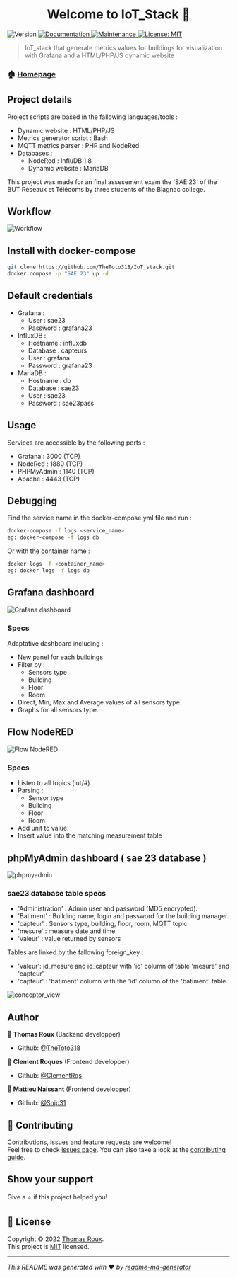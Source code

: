 <h1 align="center">Welcome to IoT_Stack 👋</h1>
<p>
  <img alt="Version" src="https://img.shields.io/badge/version-1.0.0-blue.svg?cacheSeconds=2592000" />
  <a href="https://github.com/TheToto318/IoT_stack/blob/main/README.md" target="_blank">
    <img alt="Documentation" src="https://img.shields.io/badge/documentation-yes-brightgreen.svg" />
  </a>
  <a href="https://github.com/TheToto318/IoT_stack/graphs/commit-activity" target="_blank">
    <img alt="Maintenance" src="https://img.shields.io/badge/Maintained%3F-yes-green.svg" />
  </a>
  <a href="https://github.com/TheToto318/IoT_stack/blob/main/LICENSE" target="_blank">
    <img alt="License: MIT" src="https://img.shields.io/github/license/TheToto318/IoT_Stack" />
  </a>
</p>

> IoT_stack that generate metrics values for buildings for visualization with Grafana and a HTML/PHP/JS dynamic website

### 🏠 [Homepage](https://github.com/TheToto318/IoT_stack)

## Project details 

Project scripts are based in the fallowing languages/tools : 
- Dynamic website : HTML/PHP/JS
- Metrics generator script : Bash
- MQTT metrics parser : PHP and NodeRed
- Databases :
  - NodeRed : InfluDB 1.8
  - Dynamic website : MariaDB

This project was made for an final assesement exam the 'SAE 23' of the BUT Réseaux et Télécoms by three students of the Blagnac college.


## Workflow

![Workflow](https://github.com/TheToto318/IoT_stack/blob/main/Diagramm/Workflow%20IoT_Stack.drawio.png)



## Install with docker-compose

```sh
git clone https://github.com/TheToto318/IoT_stack.git
docker compose -p "SAE 23" up -d
```

## Default credentials
- Grafana :
  - User : sae23
  - Password : grafana23
- InfluxDB :
  - Hostname : influxdb
  - Database : capteurs
  - User : grafana
  - Password : grafana23
- MariaDB :
  - Hostname : db
  - Database : sae23
  - User : sae23
  - Password : sae23pass

## Usage
Services are accessible by the following ports :
- Grafana : 3000 (TCP)
- NodeRed : 1880 (TCP)
- PHPMyAdmin : 1140 (TCP)
- Apache : 4443 (TCP)


## Debugging
Find the service name in the docker-compose.yml file and run :

```sh
docker-compose -f logs <service_name>
eg: docker-compose -f logs db
```

Or with the container name :

```sh
docker logs -f <container_name>
eg: docker logs -f logs db
```

## Grafana dashboard

![Grafana dashboard](https://github.com/TheToto318/IoT_stack/blob/main/Screenshots/Grafana.png)

### Specs 
Adaptative dashboard including : 
- New panel for each buildings
- Filter by :
  - Sensors type
  - Building
  - Floor
  - Room
- Direct, Min, Max and Average values of all sensors type.
- Graphs for all sensors type. 

## Flow NodeRED

![Flow NodeRED](https://github.com/TheToto318/IoT_stack/blob/main/Screenshots/NodeRED.png)

### Specs 
- Listen to all topics (iut/#)
- Parsing :
  - Sensor type
  - Building
  - Floor
  - Room
- Add unit to value.
- Insert value into the matching measurement table

## phpMyAdmin dashboard ( sae 23 database )

![phpmyadmin](https://github.com/TheToto318/IoT_stack/blob/main/Screenshots/phpmyadmin.png)

### sae23 database table specs 
- 'Administration' : Admin user and password (MD5 encrypted).
- 'Batiment' : Building name, login and password for the building manager.
- 'capteur' : Sensors type, building, floor, room, MQTT topic
- 'mesure' : measure date and time
- 'valeur' : value returned by sensors

Tables are linked by the fallowing foreign_key :
- 'valeur': id_mesure and id_capteur with 'id' column of table 'mesure' and 'capteur'.
- 'capteur' : 'batiment' column with the 'id' column of the 'batiment' table.

![conceptor_view](https://github.com/TheToto318/IoT_stack/blob/main/mariadb/Conceptor_view_sae23_db.png)



## Author

👤 **Thomas Roux** (Backend developper)

* Github: [@TheToto318](https://github.com/TheToto318)

👤 **Clement Roques** (Frontend developper)

* Github: [@ClementRqs](https://github.com/ClementRqs)

👤 **Mattieu Naissant** (Frontend developper)

* Github: [@Snip31](https://github.com/Snip31)

## 🤝 Contributing

Contributions, issues and feature requests are welcome!<br />Feel free to check [issues page](https://github.com/TheToto318/IoT_stack/issues). You can also take a look at the [contributing guide](https://github.com/kefranabg/readme-md-generator/blob/master/CONTRIBUTING.md).

## Show your support

Give a ⭐️ if this project helped you!

## 📝 License

Copyright © 2022 [Thomas Roux](https://github.com/TheToto318).<br />
This project is [MIT](https://github.com/kefranabg/readme-md-generator/blob/master/LICENSE) licensed.

***
_This README was generated with ❤️ by [readme-md-generator](https://github.com/kefranabg/readme-md-generator)_
